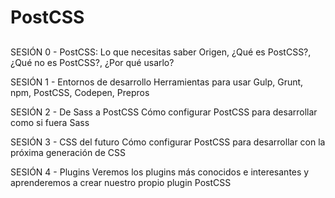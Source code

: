 # PostCSS
## 

SESIÓN 0 - PostCSS: Lo que necesitas saber
Origen, ¿Qué es PostCSS?, ¿Qué no es PostCSS?, ¿Por qué usarlo?


SESIÓN 1 - Entornos de desarrollo
Herramientas para usar Gulp, Grunt, npm, PostCSS, Codepen, Prepros


SESIÓN 2 - De Sass a PostCSS
Cómo configurar PostCSS para desarrollar como si fuera Sass


SESIÓN 3 - CSS del futuro
Cómo configurar PostCSS para desarrollar con la próxima generación de CSS


SESIÓN 4 - Plugins
Veremos los plugins más conocidos e interesantes y aprenderemos a crear nuestro propio plugin PostCSS
